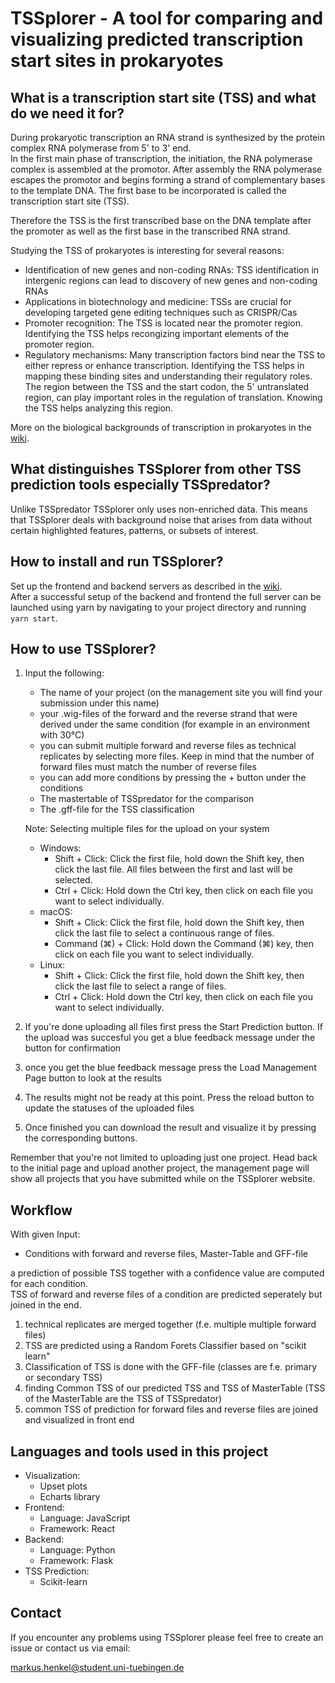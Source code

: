 # TSSplorer - A tool for comparing and visualizing predicted transcription start sites in prokaryotes

## What is a transcription start site (TSS) and what do we need it for?
During prokaryotic transcription an RNA strand is synthesized by the protein complex RNA polymerase from 5' to 3' end.  
In the first main phase of transcription, the initiation, the RNA polymerase complex is assembled at the promotor. After assembly the RNA polymerase escapes the promotor and begins forming a strand of complementary bases to the template DNA. The first base to be incorporated is called the transcription start site (TSS). 

Therefore the TSS is the first transcribed base on the DNA template after the promoter as well as the first base in the transcribed RNA strand.  

Studying the TSS of prokaryotes is interesting for several reasons:

- Identification of new genes and non-coding RNAs: TSS identification in intergenic regions can lead to discovery of new genes and non-coding RNAs
- Applications in biotechnology and medicine: TSSs are crucial for developing targeted gene editing techniques such as CRISPR/Cas
- Promoter recognition: The TSS is located near the promoter region. Identifying the TSS helps recongizing important elements of the promoter region.
- Regulatory mechanisms: Many transcription factors bind near the TSS to either repress or enhance transcription. Identifying the TSS helps in mapping these binding sites and understanding their regulatory roles. The region between the TSS and the start codon, the 5' untranslated region, can play important roles in the regulation of translation. Knowing the TSS helps analyzing this region.

More on the biological backgrounds of transcription in prokaryotes in the [wiki](https://github.com/Integrative-Transcriptomics/tss-prediction-comparison/wiki/Prokaryotic-gene-structure-and-transcription).


## What distinguishes TSSplorer from other TSS prediction tools especially TSSpredator?
Unlike TSSpredator TSSplorer only uses non-enriched data. This means that TSSplorer deals with background noise that arises from data without certain highlighted features, patterns, or subsets of interest.

## How to install and run TSSplorer?
Set up the frontend and backend servers as described in the [wiki](https://github.com/Integrative-Transcriptomics/tss-prediction-comparison/wiki/How-to-set-up-the-server-on-your-device).  
After a successful setup of the backend and frontend the full server can be launched using yarn by navigating to your project directory and running `yarn start`.
 
## How to use TSSplorer?
1. Input the following:
   - The name of your project (on the management site you will find your submission under this name)
   - your .wig-files of the forward and the reverse strand that were derived under the same condition (for example in an environment with 30°C)
   - you can submit multiple forward and reverse files as technical replicates by selecting more files. Keep in mind that the number of forward files must match the number of reverse files
   - you can add more conditions by pressing the + button under the conditions
   - The mastertable of TSSpredator for the comparison
   - The .gff-file for the TSS classification  

    Note: Selecting multiple files for the upload on your system
    - Windows:
       - Shift + Click: Click the first file, hold down the Shift key, then click the last file. All files between the first and last will be selected.
       - Ctrl + Click: Hold down the Ctrl key, then click on each file you want to select individually.   
    - macOS: 
      - Shift + Click: Click the first file, hold down the Shift key, then click the last file to select a continuous range of files.
      - Command (⌘) + Click: Hold down the Command (⌘) key, then click on each file you want to select individually.
    - Linux: 
      - Shift + Click: Click the first file, hold down the Shift key, then click the last file to select a range of files.
      - Ctrl + Click: Hold down the Ctrl key, then click on each file you want to select individually.
1. If you're done uploading all files first press the Start Prediction button. If the upload was succesful you get a blue feedback message under the button for confirmation
2. once you get the blue feedback message press the Load Management Page button to look at the results 
3. The results might not be ready at this point. Press the reload button to update the statuses of the uploaded files 
4. Once finished you can download the result and visualize it by pressing the corresponding buttons.

Remember that you're not limited to uploading just one project. Head back to the initial page and upload another project, the management page will show all projects that you have submitted while on the TSSplorer website. 
 
## Workflow

With given Input:

- Conditions with forward and reverse files, Master-Table and GFF-file
 
a prediction of possible TSS together with a confidence value are computed for each condition.  
TSS of forward and reverse files of a condition are predicted seperately but joined in the end.

1. technical replicates are merged together (f.e. multiple multiple forward files)
2. TSS are predicted using a Random Forets Classifier based on "scikit learn"
3. Classification of TSS is done with the GFF-file (classes are f.e. primary or secondary TSS)
4. finding Common TSS of our predicted TSS and TSS of MasterTable (TSS of the MasterTable are the TSS of TSSpredator)
5. common TSS of prediction for forward files and reverse files are joined and visualized in front end

## Languages and tools used in this project
- Visualization: 
  - Upset plots
  - Echarts library
- Frontend: 
  - Language: JavaScript
  - Framework: React
- Backend: 
  - Language: Python
  - Framework: Flask
- TSS Prediction:
  - Scikit-learn
## Contact
If you encounter any problems using TSSplorer please feel free to create an issue or contact us via email: 

markus.henkel@student.uni-tuebingen.de



